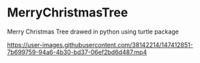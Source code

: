 # MerryChristmasTree
Merry Christmas Tree drawed in python using turtle package


 
 

https://user-images.githubusercontent.com/38142214/147412851-7b699759-94a6-4b30-bd37-06ef2bd6d487.mp4

